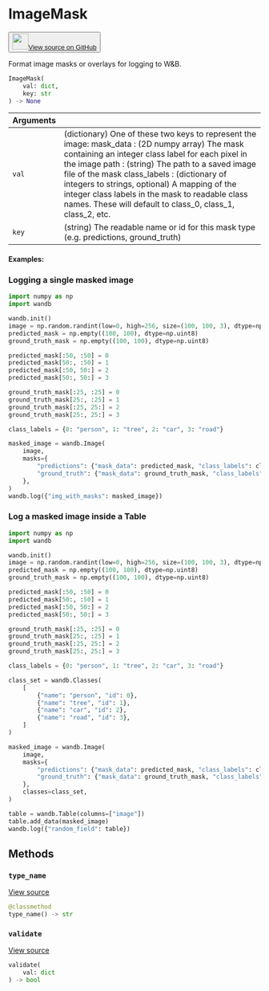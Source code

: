 # ImageMask

<p><button style={{display: 'flex', alignItems: 'center', backgroundColor: 'white', border: '1px solid #ddd', padding: '10px', borderRadius: '6px', cursor: 'pointer', boxShadow: '0 2px 3px rgba(0,0,0,0.1)', transition: 'all 0.3s'}}><a href='https://www.github.com/wandb/wandb/tree/ab3de55f03aa897601792d5b80d5072d760a6801/wandb/sdk/data_types/helper_types/image_mask.py#L18-L233' style={{fontSize: '1.2em', display: 'flex', alignItems: 'center'}}><img src='https://github.githubassets.com/images/modules/logos_page/GitHub-Mark.png' height='32px' width='32px' style={{marginRight: '10px'}}/>View source on GitHub</a></button></p>


Format image masks or overlays for logging to W&B.

```python
ImageMask(
    val: dict,
    key: str
) -> None
```

| Arguments |  |
| :--- | :--- |
|  `val` |  (dictionary) One of these two keys to represent the image: mask_data : (2D numpy array) The mask containing an integer class label for each pixel in the image path : (string) The path to a saved image file of the mask class_labels : (dictionary of integers to strings, optional) A mapping of the integer class labels in the mask to readable class names. These will default to class_0, class_1, class_2, etc. |
|  `key` |  (string) The readable name or id for this mask type (e.g. predictions, ground_truth) |

#### Examples:

### Logging a single masked image

<!--yeadoc-test:log-image-mask-->


```python
import numpy as np
import wandb

wandb.init()
image = np.random.randint(low=0, high=256, size=(100, 100, 3), dtype=np.uint8)
predicted_mask = np.empty((100, 100), dtype=np.uint8)
ground_truth_mask = np.empty((100, 100), dtype=np.uint8)

predicted_mask[:50, :50] = 0
predicted_mask[50:, :50] = 1
predicted_mask[:50, 50:] = 2
predicted_mask[50:, 50:] = 3

ground_truth_mask[:25, :25] = 0
ground_truth_mask[25:, :25] = 1
ground_truth_mask[:25, 25:] = 2
ground_truth_mask[25:, 25:] = 3

class_labels = {0: "person", 1: "tree", 2: "car", 3: "road"}

masked_image = wandb.Image(
    image,
    masks={
        "predictions": {"mask_data": predicted_mask, "class_labels": class_labels},
        "ground_truth": {"mask_data": ground_truth_mask, "class_labels": class_labels},
    },
)
wandb.log({"img_with_masks": masked_image})
```

### Log a masked image inside a Table

<!--yeadoc-test:log-image-mask-table-->


```python
import numpy as np
import wandb

wandb.init()
image = np.random.randint(low=0, high=256, size=(100, 100, 3), dtype=np.uint8)
predicted_mask = np.empty((100, 100), dtype=np.uint8)
ground_truth_mask = np.empty((100, 100), dtype=np.uint8)

predicted_mask[:50, :50] = 0
predicted_mask[50:, :50] = 1
predicted_mask[:50, 50:] = 2
predicted_mask[50:, 50:] = 3

ground_truth_mask[:25, :25] = 0
ground_truth_mask[25:, :25] = 1
ground_truth_mask[:25, 25:] = 2
ground_truth_mask[25:, 25:] = 3

class_labels = {0: "person", 1: "tree", 2: "car", 3: "road"}

class_set = wandb.Classes(
    [
        {"name": "person", "id": 0},
        {"name": "tree", "id": 1},
        {"name": "car", "id": 2},
        {"name": "road", "id": 3},
    ]
)

masked_image = wandb.Image(
    image,
    masks={
        "predictions": {"mask_data": predicted_mask, "class_labels": class_labels},
        "ground_truth": {"mask_data": ground_truth_mask, "class_labels": class_labels},
    },
    classes=class_set,
)

table = wandb.Table(columns=["image"])
table.add_data(masked_image)
wandb.log({"random_field": table})
```

## Methods

### `type_name`

[View source](https://www.github.com/wandb/wandb/tree/ab3de55f03aa897601792d5b80d5072d760a6801/wandb/sdk/data_types/helper_types/image_mask.py#L205-L207)

```python
@classmethod
type_name() -> str
```

### `validate`

[View source](https://www.github.com/wandb/wandb/tree/ab3de55f03aa897601792d5b80d5072d760a6801/wandb/sdk/data_types/helper_types/image_mask.py#L209-L233)

```python
validate(
    val: dict
) -> bool
```
